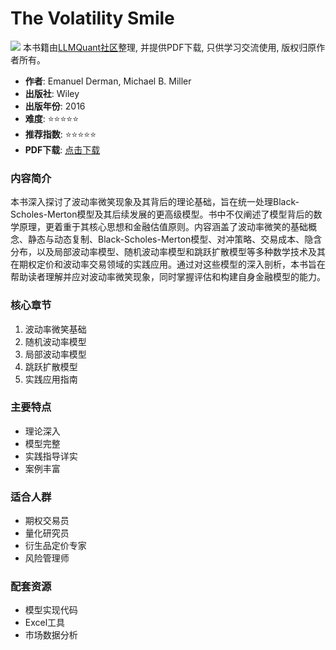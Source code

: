 # The Volatility Smile

![](https://fastly.jsdelivr.net/gh/bucketio/img3@main/2024/09/04/1725464231869-e0b2f727-2a0f-4270-bf6c-31ddc350426a.gif)
本书籍由[LLMQuant社区](https://llmquant.com/)整理, 并提供PDF下载, 只供学习交流使用, 版权归原作者所有。


- **作者**: Emanuel Derman, Michael B. Miller
- **出版社**: Wiley
- **出版年份**: 2016
- **难度**: ⭐⭐⭐⭐⭐
- **推荐指数**: ⭐⭐⭐⭐⭐
- **PDF下载**: [点击下载](https://asset.quant-wiki.com/pdf/The%20Volatility%20Smile-Wiley%20%282016%29.pdf)

### 内容简介

本书深入探讨了波动率微笑现象及其背后的理论基础，旨在统一处理Black-Scholes-Merton模型及其后续发展的更高级模型。书中不仅阐述了模型背后的数学原理，更着重于其核心思想和金融估值原则。内容涵盖了波动率微笑的基础概念、静态与动态复制、Black-Scholes-Merton模型、对冲策略、交易成本、隐含分布，以及局部波动率模型、随机波动率模型和跳跃扩散模型等多种数学技术及其在期权定价和波动率交易领域的实践应用。通过对这些模型的深入剖析，本书旨在帮助读者理解并应对波动率微笑现象，同时掌握评估和构建自身金融模型的能力。

### 核心章节

1. 波动率微笑基础
2. 随机波动率模型
3. 局部波动率模型
4. 跳跃扩散模型
5. 实践应用指南

### 主要特点

- 理论深入
- 模型完整
- 实践指导详实
- 案例丰富

### 适合人群

- 期权交易员
- 量化研究员
- 衍生品定价专家
- 风险管理师

### 配套资源

- 模型实现代码
- Excel工具
- 市场数据分析